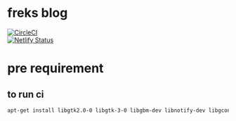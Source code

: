 # freks blog

[![CircleCI](https://circleci.com/gh/shoji-k/freks-blog.svg?style=svg)](https://circleci.com/gh/shoji-k/freks-blog)  
[![Netlify Status](https://api.netlify.com/api/v1/badges/ec2d0f32-bce3-4395-b2e8-84e64f90267d/deploy-status)](https://app.netlify.com/sites/dazzling-newton-276a33/deploys)

# pre requirement

## to run ci

```bash
apt-get install libgtk2.0-0 libgtk-3-0 libgbm-dev libnotify-dev libgconf-2-4 libnss3 libxss1 libasound2 libxtst6 xauth xvfb
```